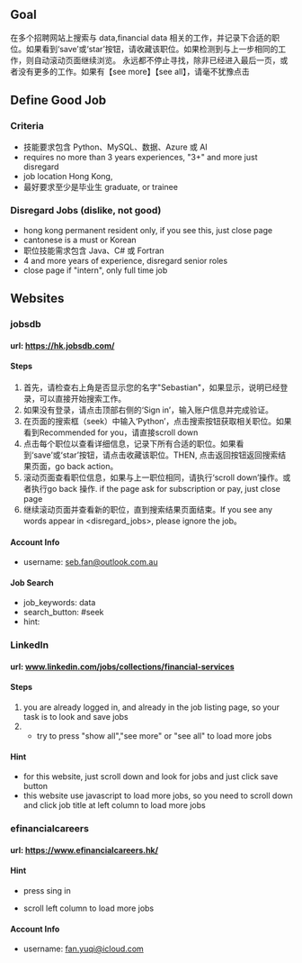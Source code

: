 ## Goal
在多个招聘网站上搜索与 data,financial data 相关的工作，并记录下合适的职位。如果看到‘save’或‘star’按钮，请收藏该职位。如果检测到与上一步相同的工作，则自动滚动页面继续浏览。
永远都不停止寻找，除非已经进入最后一页，或者没有更多的工作。如果有【see more】【see all】，请毫不犹豫点击

## Define Good Job
### Criteria
- 技能要求包含 Python、MySQL、数据、Azure 或 AI
- requires no more than 3 years experiences, "3+" and more just disregard
- job location Hong Kong, 
- 最好要求至少是毕业生 graduate, or trainee

### Disregard Jobs (dislike, not good)
- hong kong permanent resident only, if you see this, just close page
- cantonese is a must or Korean
- 职位技能需求包含 Java、C# 或 Fortran
- 4 and more years of experience, disregard senior roles
- close page if "intern", only full time job

## Websites
### jobsdb
#### url: https://hk.jobsdb.com/
#### Steps
1. 首先，请检查右上角是否显示您的名字"Sebastian"，如果显示，说明已经登录，可以直接开始搜索工作。
2. 如果没有登录，请点击顶部右侧的‘Sign in’，输入账户信息并完成验证。
3. 在页面的搜索框（seek）中输入‘Python’，点击搜索按钮获取相关职位。如果看到Recommended for you，请直接scroll down
4. 点击每个职位以查看详细信息，记录下所有合适的职位。如果看到‘save’或‘star’按钮，请点击收藏该职位。THEN, 点击返回按钮返回搜索结果页面，go back action。
5. 滚动页面查看职位信息，如果与上一职位相同，请执行‘scroll down’操作。或者执行go back 操作. if the page ask for subscription or pay, just close page
6. 继续滚动页面并查看新的职位，直到搜索结果页面结束。If you see any words appear in <disregard_jobs>, please ignore the job。

#### Account Info
- username: seb.fan@outlook.com.au

#### Job Search
- job_keywords: data
- search_button: #seek
- hint: 

### LinkedIn
#### url: www.linkedin.com/jobs/collections/financial-services
#### Steps
1. you are already logged in, and already in the job listing page, so your task is to look and save jobs
2. - try to press "show all","see more" or "see all" to load more jobs
#### Hint
- for this website, just scroll down and look for jobs and just click save button
- this website use javascript to load more jobs, so you need to scroll down and click job title at left column to load more jobs

### efinancialcareers
#### url: https://www.efinancialcareers.hk/
#### Hint
- press sing in

- scroll left column to load more jobs

#### Account Info
- username: fan.yuqi@icloud.com
